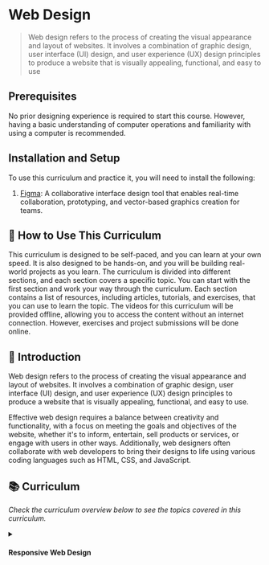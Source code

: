 # Web Design
> Web design refers to the process of creating the visual appearance and layout of websites. It involves a combination of graphic design, user interface (UI) design, and user experience (UX) design principles to produce a website that is visually appealing, functional, and easy to use

## Prerequisites
No prior designing experience is required to start this course. However, having a basic understanding of computer operations and familiarity with using a computer is recommended.

## Installation and Setup
To use this curriculum and practice it, you will need to install the following:

1. [Figma](https://code.visualstudio.com/):  A collaborative interface design tool that enables real-time collaboration, prototyping, and vector-based graphics creation for teams.

## 🤔 How to Use This Curriculum
This curriculum is designed to be self-paced, and you can learn at your own speed. It is also designed to be hands-on, and you will be building real-world projects as you learn. The curriculum is divided into different sections, and each section covers a specific topic. You can start with the first section and work your way through the curriculum. Each section contains a list of resources, including articles, tutorials, and exercises, that you can use to learn the topic. The videos for this curriculum will be provided offline, allowing you to access the content without an internet connection. However, exercises and project submissions will be done online.

## 📝 Introduction
Web design refers to the process of creating the visual appearance and layout of websites. It involves a combination of graphic design, user interface (UI) design, and user experience (UX) design principles to produce a website that is visually appealing, functional, and easy to use.

Effective web design requires a balance between creativity and functionality, with a focus on meeting the goals and objectives of the website, whether it's to inform, entertain, sell products or services, or engage with users in other ways. Additionally, web designers often collaborate with web developers to bring their designs to life using various coding languages such as HTML, CSS, and JavaScript.

## 📚 Curriculum
_Check the curriculum overview below to see the topics covered in this curriculum._

<details>
    <summary>
        <h4>Responsive Web Design</h4>
    </summary>
    <hr style="height:1px;border-width:0;color:gray;background-color:dark">
<h5>Week One</h5>
<details>

- [ ] [Introduction to Web Design](./web-design/01_web-design-concepts.md).
- [ ] [Typography]().
- [ ] [Color Theory](./web-design/04_color_theory.md).
    </details>
    <h5>Week two</h5>
<details>

- [ ] [Project](./web-design/07_project_1.md).
- [ ] [Figma Basics](./web-design/03_getting_started_with_Figma.md).
- [ ] [Exploring Design Features in Figma](./web-design/08_design_features_in_figma_part_1.md).
    </details>
    <h5>Week Three</h5>
<details>

- [ ] [Exploring Design Features in Figma Part 2](./web-design/09_design_features_in_figma_part_2.md).
- [ ] [Explore design features in Figma Part 3](./web-design/10_design_features_in_figma_part_3.md) 
- [ ] [Projects](./web-design/11_project_2.md).
    </details>
    <h5>Week Four</h5>
    <details>

    - [ ] [Create Your Design In Figma](./web-design/12_Create_Your_Design_In_Figma_part_1.md).
    - [ ] [Create Your Design In Figma Part 2](./web-design/13_Create_Your_Design_In_Figma_part_2.md).
    - [ ] [Project](./web-design/14_project_3.md).
    </details>
    <h5>Week Five</h5>
    <details>

    - [ ] [Creating Style](./web-design/06_Figma_styling.md).
    - [ ] [Create Your Design In Figma Part 3](./web-design/15_Create_Your_Design_In_Figma_part_3.md).
    - [ ] [Design Features in Figma Part 3](./web-design/10_design_features_in_figma_part_3.md).

    </details>
    <h5>Week Six</h5>
    <details>

    - [ ] [Prototyping Part 1](./web-design/16_prototyping_part_1.md).
    - [ ] [Prototyping Part 2](./web-design/17_prototyping_part_2.md).
    - [ ] [Project](./web-design/18_project_4.md).
    </details>
    <h5>Week Seven</h5>
    <details>

    </details>
- [ ] [Responsive Web Design](). 
</details>
